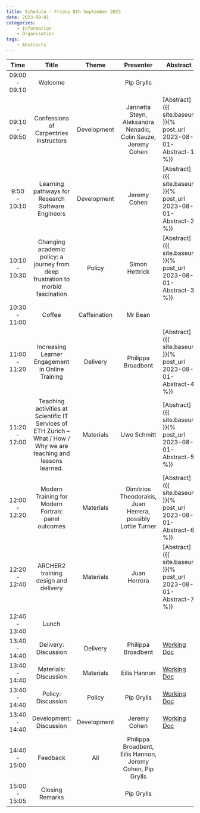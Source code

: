 ```yaml
---
title: Schedule - Friday 8th September 2023
date: 2023-08-01
categories: 
    - Information
    - Organisation
tags:
    - Abstracts
---
```


|      Time     |                                                        Title                                                        |     Theme    |                                     Presenter                                    | Abstract    |
|:-------------:|:-------------------------------------------------------------------------------------------------------------------:|:------------:|:--------------------------------------------------------------------------------:|-------------|
| 09:00 - 09:10 | Welcome                                                                                                             |              | Pip Grylls                                                                       |             |
| 09:10 - 09:50 | Confessions of Carpentries Instructors                                                                              | Development  | Jannetta Steyn, Aleksandra Nenadic,  Colin Sauze, Jeremy Cohen                    | [Abstract]({{ site.baseurl }}{% post_url 2023-08-01-Abstract-1 %})        |
|  9:50 - 10:10 | Learning pathways for Research Software Engineers                                                                   | Development  | Jeremy Cohen                                                                     | [Abstract]({{ site.baseurl }}{% post_url 2023-08-01-Abstract-2 %})       |
| 10:10 - 10:30 | Changing academic policy: a journey from deep frustration to morbid fascination                                     | Policy       | Simon Hettrick                                                                   | [Abstract]({{ site.baseurl }}{% post_url 2023-08-01-Abstract-3 %})       |
| 10:30 - 11:00 | Coffee                                                                                                              | Caffeination | Mr Bean                                                                          |             |
| 11:00 - 11:20 | Increasing Learner Engagement in Online Training                                                                    | Delivery     | Philippa Broadbent                                                               | [Abstract]({{ site.baseurl }}{% post_url 2023-08-01-Abstract-4 %})       |
| 11:20 - 12:00 | Teaching activities at Scientific IT Services of ETH Zurich – What / How / Why we are teaching and lessons learned. | Materials    | Uwe Schmitt                                                                      | [Abstract]({{ site.baseurl }}{% post_url 2023-08-01-Abstract-5 %})       |
| 12:00 - 12:20 | Modern Training for Modern Fortran: panel outcomes                                                                  | Materials    | Dimitrios Theodorakis, Juan Herrera, possibly Lottie Turner | [Abstract]({{ site.baseurl }}{% post_url 2023-08-01-Abstract-6 %})       |
| 12:20 - 12:40 | ARCHER2 training design and delivery                                                                                | Materials    | Juan Herrera                                                                     | [Abstract]({{ site.baseurl }}{% post_url 2023-08-01-Abstract-7 %})       |
| 12:40 - 13:40 | Lunch                                                                                                               |              |                                                                                  |             |
| 13:40 - 14:40 | Delivery: Discussion                                                                                                | Delivery     | Philippa Broadbent                                                               | [Working Doc](https://docs.google.com/document/d/1orSl9uD-lx0TFo0xDaOSfXKwvJMIKZCSt7WE_YDb7BQ/edit?usp=sharing) |
| 13:40 - 14:40 | Materials: Discussion                                                                                               | Materials    | Eilis Hannon                                                                     | [Working Doc](https://docs.google.com/document/d/1YwAVdyWzJP_Qhun4HE2zMVEgI_tFrkTN3SBnRtOdf4U/edit?usp=sharing) |
| 13:40 - 14:40 | Policy: Discussion                                                                                                  | Policy       | Pip Grylls                                                                       | [Working Doc](https://docs.google.com/document/d/1imZ5kt3nYSRnJMj3bTK1grq1vB_CpWBMQiXtwoxwIOw/edit?usp=sharing) |
| 13:40 - 14:40 | Development: Discussion                                                                                             | Development  | Jeremy Cohen                                                                     | [Working Doc](https://docs.google.com/document/d/1AIjHvsj5bFmRN5GL7pYaskNgameIxB4t3SyVaE7g99c/edit?usp=sharing) |
| 14:40 - 15:00 | Feedback                                                                                                            | All          | Philippa Broadbent, Eilis Hannon, Jeremy Cohen, Pip Grylls                       |             |
| 15:00 - 15:05 | Closing Remarks                                                                                                     |              | Pip Grylls                                                                       |             |
